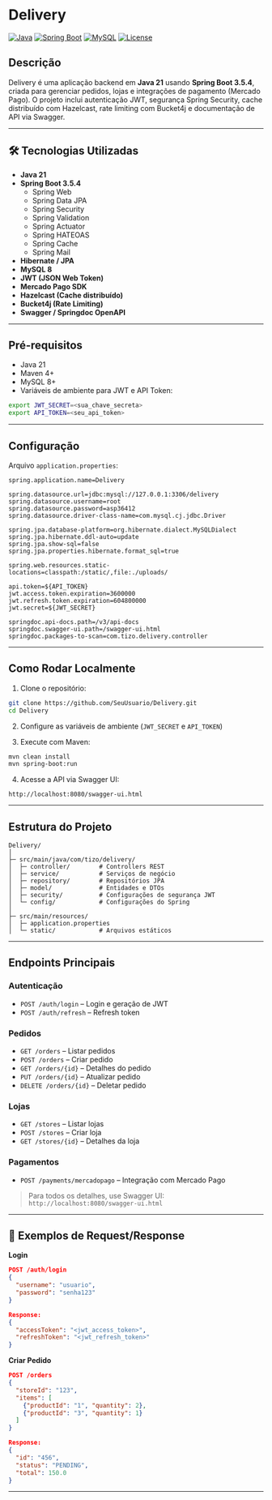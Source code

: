 # Delivery

[![Java](https://img.shields.io/badge/Java-21-brightgreen)](https://www.oracle.com/java/)
[![Spring Boot](https://img.shields.io/badge/Spring%20Boot-3.5.4-blue)](https://spring.io/projects/spring-boot)
[![MySQL](https://img.shields.io/badge/MySQL-8.3.0-orange)](https://www.mysql.com/)
[![License](https://img.shields.io/badge/license-MIT-green)](#license)

## Descrição
Delivery é uma aplicação backend em **Java 21** usando **Spring Boot 3.5.4**, criada para gerenciar pedidos, lojas e integrações de pagamento (Mercado Pago). O projeto inclui autenticação JWT, segurança Spring Security, cache distribuído com Hazelcast, rate limiting com Bucket4j e documentação de API via Swagger.

---

## 🛠 Tecnologias Utilizadas

- **Java 21**
- **Spring Boot 3.5.4**
  - Spring Web
  - Spring Data JPA
  - Spring Security
  - Spring Validation
  - Spring Actuator
  - Spring HATEOAS
  - Spring Cache
  - Spring Mail
- **Hibernate / JPA**
- **MySQL 8**
- **JWT (JSON Web Token)**
- **Mercado Pago SDK**
- **Hazelcast (Cache distribuído)**
- **Bucket4j (Rate Limiting)**
- **Swagger / Springdoc OpenAPI**

---

## Pré-requisitos

- Java 21
- Maven 4+
- MySQL 8+
- Variáveis de ambiente para JWT e API Token:

```bash
export JWT_SECRET=<sua_chave_secreta>
export API_TOKEN=<seu_api_token>
```

---

## Configuração

Arquivo `application.properties`:

```properties
spring.application.name=Delivery

spring.datasource.url=jdbc:mysql://127.0.0.1:3306/delivery
spring.datasource.username=root
spring.datasource.password=asp36412
spring.datasource.driver-class-name=com.mysql.cj.jdbc.Driver

spring.jpa.database-platform=org.hibernate.dialect.MySQLDialect
spring.jpa.hibernate.ddl-auto=update
spring.jpa.show-sql=false
spring.jpa.properties.hibernate.format_sql=true

spring.web.resources.static-locations=classpath:/static/,file:./uploads/

api.token=${API_TOKEN}
jwt.access.token.expiration=3600000
jwt.refresh.token.expiration=604800000
jwt.secret=${JWT_SECRET}

springdoc.api-docs.path=/v3/api-docs
springdoc.swagger-ui.path=/swagger-ui.html
springdoc.packages-to-scan=com.tizo.delivery.controller
```

---

## Como Rodar Localmente

1. Clone o repositório:

```bash
git clone https://github.com/SeuUsuario/Delivery.git
cd Delivery
```

2. Configure as variáveis de ambiente (`JWT_SECRET` e `API_TOKEN`)  

3. Execute com Maven:

```bash
mvn clean install
mvn spring-boot:run
```

4. Acesse a API via Swagger UI:

```
http://localhost:8080/swagger-ui.html
```

---

## Estrutura do Projeto

```
Delivery/
│
├─ src/main/java/com/tizo/delivery/
│  ├─ controller/        # Controllers REST
│  ├─ service/           # Serviços de negócio
│  ├─ repository/        # Repositórios JPA
│  ├─ model/             # Entidades e DTOs
│  ├─ security/          # Configurações de segurança JWT
│  └─ config/            # Configurações do Spring
│
├─ src/main/resources/
│  ├─ application.properties
│  └─ static/            # Arquivos estáticos
```

---

## Endpoints Principais

### Autenticação
- `POST /auth/login` – Login e geração de JWT
- `POST /auth/refresh` – Refresh token

### Pedidos
- `GET /orders` – Listar pedidos
- `POST /orders` – Criar pedido
- `GET /orders/{id}` – Detalhes do pedido
- `PUT /orders/{id}` – Atualizar pedido
- `DELETE /orders/{id}` – Deletar pedido

### Lojas
- `GET /stores` – Listar lojas
- `POST /stores` – Criar loja
- `GET /stores/{id}` – Detalhes da loja

### Pagamentos
- `POST /payments/mercadopago` – Integração com Mercado Pago

> Para todos os detalhes, use Swagger UI: `http://localhost:8080/swagger-ui.html`

---

## 📄 Exemplos de Request/Response

**Login**

```json
POST /auth/login
{
  "username": "usuario",
  "password": "senha123"
}

Response:
{
  "accessToken": "<jwt_access_token>",
  "refreshToken": "<jwt_refresh_token>"
}
```

**Criar Pedido**

```json
POST /orders
{
  "storeId": "123",
  "items": [
    {"productId": "1", "quantity": 2},
    {"productId": "3", "quantity": 1}
  ]
}

Response:
{
  "id": "456",
  "status": "PENDING",
  "total": 150.0
}
```

---
